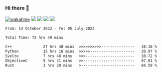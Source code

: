 ### Hi there 👋
[![wakatime](https://wakatime.com/badge/user/368879df-dc38-4b1a-86c4-8a2054a0e074.svg)](https://wakatime.com/@368879df-dc38-4b1a-86c4-8a2054a0e074)
<img src="https://img.shields.io/badge/Windows-0078D6?style=flat&logo=Windows&logoColor=white">
<img src="https://img.shields.io/badge/IntelliJ_IDEA-000000.svg?style=flat&logo=IntelliJ-IDEA&logoColor=white">
<img src="https://img.shields.io/badge/Visual_Studio_Code-007ACC?style=flat&logo=Visual-Studio-Code&logoColor=white">
<img src="https://img.shields.io/badge/Discord-5865F2?label=kano%233578&style=flat&logo=discord&logoColor=white">
<br>


<!--START_SECTION:waka-->

```txt
From: 14 October 2022 - To: 05 July 2023

Total Time: 72 hrs 49 mins

C++              27 hrs 48 mins  >>>>>>>>>>---------------   38.18 %
Python           15 hrs 16 mins  >>>>>--------------------   20.97 %
Svelte           7 hrs 48 mins   >>>----------------------   10.72 %
ObjectiveC       5 hrs 41 mins   >>-----------------------   07.81 %
Rust             3 hrs 20 mins   >------------------------   04.59 %
```

<!--END_SECTION:waka-->
